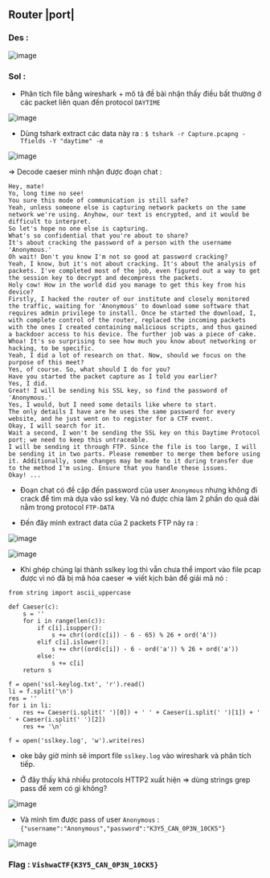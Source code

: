 ## Router |port|

### Des : 

![image](https://github.com/KMANVK/vishwactf-2024/assets/94669750/32d9693b-f6b3-4984-b4c8-85e6f142b35a)

### Sol : 

+ Phân tích file bằng wireshark + mô tả đề bài nhận thấy điều bất thường ở các packet liên quan đến protocol `DAYTIME` 

![image](https://github.com/KMANVK/vishwactf-2024/assets/94669750/2043165d-1064-4366-8974-9d12e19f6af8)


+ Dùng tshark extract các data này ra : `$ tshark -r Capture.pcapng -Tfields -Y "daytime" -e`

![image](https://github.com/KMANVK/vishwactf-2024/assets/94669750/827b245d-6c1f-436f-bf0c-333adfb0f732)

=> Decode caeser mình nhận được đoạn chat : 

```
Hey, mate!
Yo, long time no see!
You sure this mode of communication is still safe?
Yeah, unless someone else is capturing network packets on the same network we're using. Anyhow, our text is encrypted, and it would be difficult to interpret.
So let's hope no one else is capturing.
What's so confidential that you're about to share?
It's about cracking the password of a person with the username 'Anonymous.'
Oh wait! Don't you know I'm not so good at password cracking?
Yeah, I know, but it's not about cracking. It's about the analysis of packets. I've completed most of the job, even figured out a way to get the session key to decrypt and decompress the packets.
Holy cow! How in the world did you manage to get this key from his device?
Firstly, I hacked the router of our institute and closely monitored the traffic, waiting for 'Anonymous' to download some software that requires admin privilege to install. Once he started the download, I, with complete control of the router, replaced the incoming packets with the ones I created containing malicious scripts, and thus gained a backdoor access to his device. The further job was a piece of cake.
Whoa! It's so surprising to see how much you know about networking or hacking, to be specific.
Yeah, I did a lot of research on that. Now, should we focus on the purpose of this meet?
Yes, of course. So, what should I do for you?
Have you started the packet capture as I told you earlier?
Yes, I did.
Great! I will be sending his SSL key, so find the password of 'Anonymous.'
Yes, I would, but I need some details like where to start.
The only details I have are he uses the same password for every website, and he just went on to register for a CTF event.
Okay, I will search for it.
Wait a second, I won't be sending the SSL key on this Daytime Protocol port; we need to keep this untraceable.
I will be sending it through FTP. Since the file is too large, I will be sending it in two parts. Please remember to merge them before using it. Additionally, some changes may be made to it during transfer due to the method I'm using. Ensure that you handle these issues.
Okay! ...
```


+ Đoạn chat có đề cập đến password của user `Anonymous` nhưng không đi crack để tìm mà dựa vào ssl key. Và nó được chia làm 2 phần do quá dài nằm trong protocol `FTP-DATA` 

+ Đến đây mình extract data của 2 packets FTP này ra :  

![image](https://github.com/KMANVK/vishwactf-2024/assets/94669750/efc74f7e-9ef9-420e-a675-e372b5647fed)


![image](https://github.com/KMANVK/vishwactf-2024/assets/94669750/6fdbced2-aa9a-423e-8427-bf2ad7aec359)


+ Khi ghép chúng lại thành sslkey log thì vẫn chưa thể import vào file pcap được vì nó đã bị mã hóa caeser => viết kịch bản để giải mã nó : 

```
from string import ascii_uppercase

def Caeser(c):
    s = ''
    for i in range(len(c)):
        if c[i].isupper():
            s += chr((ord(c[i]) - 6 - 65) % 26 + ord('A'))
        elif c[i].islower():
            s += chr((ord(c[i]) - 6 - ord('a')) % 26 + ord('a'))
        else:
            s += c[i]
    return s 

f = open('ssl-keylog.txt', 'r').read()
li = f.split('\n')
res = ''
for i in li:
    res += Caeser(i.split(' ')[0]) + ' ' + Caeser(i.split(' ')[1]) + ' ' + Caeser(i.split(' ')[2])
    res += '\n'

f = open('sslkey.log', 'w').write(res)
```

+ oke bây giờ mình sẽ import file `sslkey.log` vào wireshark và phân tích tiếp. 

+ Ở đây thấy khá nhiều protocols HTTP2 xuất hiện => dùng strings grep pass để xem có gì không? 

![image](https://github.com/KMANVK/vishwactf-2024/assets/94669750/08a40520-909f-4a68-a6f2-160ab332f890)


+ Và mình tìm được pass of user `Anonymous` : `{"username":"Anonymous","password":"K3Y5_CAN_0P3N_10CK5"}`

![image](https://github.com/KMANVK/vishwactf-2024/assets/94669750/b184407b-143f-46aa-8550-3e6c6ce1aa9b)

### Flag : `VishwaCTF{K3Y5_CAN_0P3N_10CK5}`
